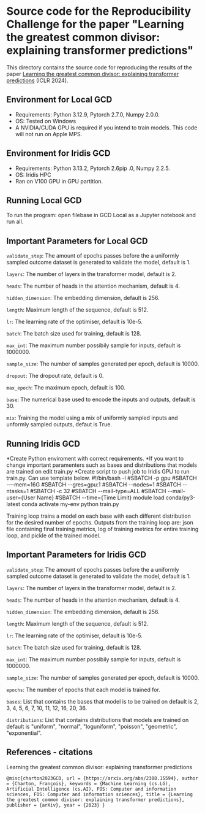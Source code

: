# Source code for the Reproducibility Challenge for the paper "Learning the greatest common divisor: explaining transformer predictions"

This directory contains the source code for reproducing the results of the paper [Learning the greatest common divisor: explaining transformer predictions](https://arxiv.org/abs/2308.15594) (ICLR 2024).

## Environment for Local GCD
* Requirements: Python 3.12.9, Pytorch 2.7.0, Numpy 2.0.0.
* OS: Tested on Windows
* A NVIDIA/CUDA GPU is required if you intend to train models. This code will not run on Apple MPS.

## Environment for Iridis GCD
* Requirements: Python 3.13.2, Pytorch 2.6pip .0, Numpy 2.2.5.
* OS: Iridis HPC 
* Ran on V100 GPU in GPU partition.

## Running Local GCD
To run the program: open filebase in GCD Local as a Jupyter notebook and run all. 

## Important Parameters for Local GCD

`validate_step`: The amount of epochs passes before the a uniformly sampled outcome dataset is generated to validate the model, default is 1.

`layers`: The number of layers in the transformer model, default is 2.

`heads`: The number of heads in the attention mechanism, default is 4.

`hidden_dimension`: The embedding dimension, default is 256.

`length`: Maximum length of the sequence, default is 512.

`lr`: The learning rate of the optimiser, default is 10e-5.

`batch`: The batch size used for training, default is 128.

`max_int`: The maximum number possibily sample for inputs, default is 1000000.

`sample_size`: The number of samples generated per epoch, default is 10000.

`dropout`: The dropout rate, default is 0.

`max_epoch`: The maximum epoch, default is 100.

`base`: The numerical base used to encode the inputs and outputs, default is 30.

`mix`: Training the model using a mix of uniformly sampled inputs and unformly sampled outputs, defaut is True.

## Running Iridis GCD

*Create Python enviroment with correct requirements.
*If you want to change important paramenters such as bases and distributions that models are trained on edit train.py
*Create script to push job to Iridis GPU to run train.py. Can use template below.
#!/bin/bash -l
#SBATCH -p gpu
#SBATCH -—mem=16G
#SBATCH --gres=gpu:1
#SBATCH --nodes=1
#SBATCH --ntasks=1
#SBATCH -c 32
#SBATCH --mail-type=ALL
#SBATCH --mail-user={User Name}
#SBATCH --time={Time Limit}
module load conda/py3-latest 
conda activate my-env
python train.py

Training loop trains a model on each base with each different distribution for the desired number of epochs. Outputs from the training loop are: json file containing final training metrics, log of training metrics for entire training loop, and pickle of the trained model.  

## Important Parameters for Iridis GCD

`validate_step`: The amount of epochs passes before the a uniformly sampled outcome dataset is generated to validate the model, default is 1.

`layers`: The number of layers in the transformer model, default is 2.

`heads`: The number of heads in the attention mechanism, default is 4.

`hidden_dimension`: The embedding dimension, default is 256.

`length`: Maximum length of the sequence, default is 512.

`lr`: The learning rate of the optimiser, default is 10e-5.

`batch`: The batch size used for training, default is 128.

`max_int`: The maximum number possibily sample for inputs, default is 1000000.

`sample_size`: The number of samples generated per epoch, default is 10000.

`epochs`: The number of epochs that each model is trained for.

`bases`: List that contains the bases that model is to be trained on default is 2, 3, 4, 5, 6, 7, 10, 11, 12, 16, 20, 36.

`distributions`: List that contains distributions that models are trained on default is "uniform", "normal", "loguniform", "poisson",
                 "geometric", "exponential".


## References - citations

Learning the greatest common divisor: explaining transformer predictions

`@misc{charton2023GCD,
  url = {https://arxiv.org/abs/2308.15594},
  author = {Charton, François},
  keywords = {Machine Learning (cs.LG), Artificial Intelligence (cs.AI), FOS: Computer and information sciences, FOS: Computer and information sciences},
  title = {Learning the greatest common divisor: explaining transformer predictions},
  publisher = {arXiv},
  year = {2023}
}`
